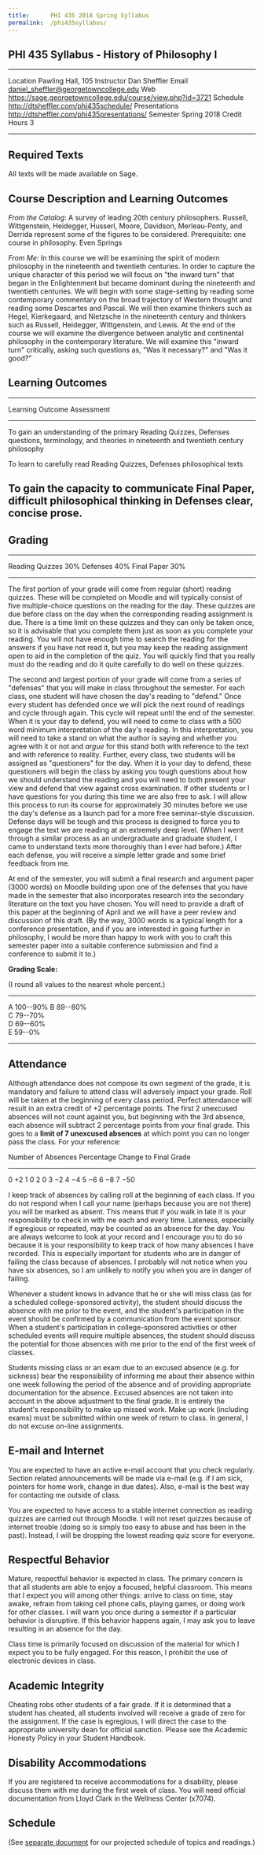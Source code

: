 ```yaml
---
title:      PHI 435 2018 Spring Syllabus
permalink:  /phi435syllabus/
---
```


## PHI 435 Syllabus - History of Philosophy I ##


----------------------- -----------------------------------------------
Location                Pawling Hall, 105
Instructor              Dan Sheffler
Email                   daniel_sheffler@georgetowncollege.edu
Web                     <https://sage.georgetowncollege.edu/course/view.php?id=3721>
Schedule                <http://dtsheffler.com/phi435schedule/>
Presentations           <http://dtsheffler.com/phi435presentations/>
Semester                Spring 2018
Credit Hours            3
----------------------- -----------------------------------------------



## Required Texts ##

All texts will be made available on Sage.



## Course Description and Learning Outcomes ##

*From the Catalog*:  A survey of leading 20th century philosophers. Russell, Wittgenstein, Heidegger, Husserl, Moore, Davidson, Merleau-Ponty, and Derrida represent some of the figures to be considered. Prerequisite: one course in philosophy. Even Springs

*From Me*:  In this course we will be examining the spirit of modern philosophy in the nineteenth and twentieth centuries.  In order to capture the unique character of this period we will focus on "the inward turn" that began in the Enlightenment but became dominant during the nineteenth and twentieth centuries.  We will begin with some stage-setting by reading some contemporary commentary on the broad trajectory of Western thought and reading some Descartes and Pascal.  We will then examine thinkers such as Hegel, Kierkegaard, and Nietzsche in the nineteenth century and thinkers such as Russell, Heidegger, Wittgenstein, and Lewis.  At the end of the course we will examine the divergence between analytic and continental philosophy in the contemporary literature.  We will examine this "inward turn" critically, asking such questions as, "Was it necessary?" and "Was it good?"




## Learning Outcomes ##

-----------------------------------------------------------------------
Learning Outcome                        Assessment
--------------------------------------- -------------------------------
To gain an understanding of the primary Reading Quizzes, Defenses
questions, terminology, and theories in
nineteenth and twentieth century
philosophy

To learn to carefully read              Reading Quizzes, Defenses
philosophical texts

To gain the capacity to communicate     Final Paper,
difficult philosophical thinking in     Defenses
clear, concise prose.
-----------------------------------------------------------------------



## Grading ##

----------------- ----
Reading Quizzes   30% 
Defenses          40% 
Final Paper       30% 
----------------- ----

The first portion of your grade will come from regular (short) reading quizzes. These will be completed on Moodle and will typically consist of five multiple-choice questions on the reading for the day. These quizzes are due before class on the day when the corresponding reading assignment is due. There is a time limit on these quizzes and they can only be taken once, so it is advisable that you complete them just as soon as you complete your reading. You will not have enough time to search the reading for the answers if you have not read it, but you may keep the reading assignment open to aid in the completion of the quiz. You will quickly find that you really must do the reading and do it quite carefully to do well on these quizzes.

The second and largest portion of your grade will come from a series of "defenses" that you will make in class throughout the semester.  For each class, one student will have chosen the day's reading to "defend."  Once every student has defended once we will pick the next round of readings and cycle through again.  This cycle will repeat until the end of the semester.  When it is your day to defend, you will need to come to class with a 500 word minimum interpretation of the day's reading.  In this interpretation, you will need to take a stand on what the author is saying and whether you agree with it or not and *argue* for this stand both with reference to the text and with reference to reality.  Further, every class, two students will be assigned as "questioners" for the day.  When it is your day to defend, these questioners will begin the class by asking you tough questions about how we should understand the reading and you will need to both present your view and defend that view against cross examination.  If other students or I have questions for you during this time we are also free to ask.  I will allow this process to run its course for approximately 30 minutes before we use the day's defense as a launch pad for a more free seminar-style discussion.   Defense days will be tough and this process is designed to force you to engage the text we are reading at an extremely deep level.  (When I went through a similar process as an undergraduate and graduate student, I came to understand texts more thoroughly than I ever had before.)  After each defense, you will receive a simple letter grade and some brief feedback from me.

At end of the semester, you will submit a final research and argument paper (3000 words) on Moodle building upon one of the defenses that you have made in the semester that also incorporates research into the secondary literature on the text you have chosen.  You will need to provide a draft of this paper at the beginning of April and we will have a peer review and discussion of this draft.  (By the way, 3000 words is a typical length for a conference presentation, and if you are interested in going further in philosophy, I would be more than happy to work with you to craft this semester paper into a suitable conference submission and find a conference to submit it to.)

**Grading Scale:**

(I round all values to the nearest whole percent.)

--- ------------------
A   100--90% 
B   89--80%  
C   79--70%  
D   69--60%  
E   59--0%   
--- ------------------


## Attendance ##

Although attendance does not compose its own segment of the grade, it is mandatory and failure to attend class will adversely impact your grade. Roll will be taken at the beginning of every class period. Perfect attendance will result in an extra credit of +2 percentage points. The first 2 unexcused absences will not count against you, but beginning with the 3rd absence, each absence will subtract 2 percentage points from your final grade. This goes to a **limit of 7 unexcused absences** at which point you can no longer pass the class. For your reference:

Number of Absences  Percentage Change to Final Grade 
------------------- ---------------------------------
0                   $+2$
1                   0
2                   0
3                   $-2$
4                   $-4$
5                   $-6$
6                   $-8$
7                   $-50$

I keep track of absences by calling roll at the beginning of each class. If you do not respond when I call your name (perhaps because you are not there) you will be marked as absent. This means that if you walk in late it is your responsibility to check in with me each and every time. Lateness, especially if egregious or repeated, may be counted as an absence for the day. You are always welcome to look at your record and I encourage you to do so because it is your responsibility to keep track of how many absences I have recorded. This is especially important for students who are in danger of failing the class because of absences. I probably will not notice when you have six absences, so I am unlikely to notify you when you are in danger of failing.

Whenever a student knows in advance that he or she will miss class (as for a scheduled college-sponsored activity), the student should discuss the absence with me prior to the event, and the student's participation in the event should be confirmed by a communication from the event sponsor.  When a student's participation in college-sponsored activities or other scheduled events will require multiple absences, the student should discuss the potential for those absences with me prior to the end of the first week of classes.

Students missing class or an exam due to an excused absence (e.g. for sickness) bear the responsibility of informing me about their absence within one week following the period of the absence and of providing appropriate documentation for the absence. Excused absences are not taken into account in the above adjustment to the final grade. It is entirely the student's responsibility to make up missed work. Make up work (including exams) must be submitted within one week of return to class. In general, I do not excuse on-line assignments.


## E-mail and Internet ##

You are expected to have an active e-mail account that you check regularly. Section related announcements will be made via e-mail (e.g. if I am sick, pointers for home work, change in due dates). Also, e-mail is the best way for contacting me outside of class.

You are expected to have access to a stable internet connection as reading quizzes are carried out through Moodle.  I will not reset quizzes because of internet trouble (doing so is simply too easy to abuse and has been in the past).  Instead, I will be dropping the lowest reading quiz score for everyone.



## Respectful Behavior ##

Mature, respectful behavior is expected in class. The primary concern is that all students are able to enjoy a focused, helpful classroom. This means that I expect you will among other things: arrive to class on time, stay awake, refrain from taking cell phone calls, playing games, or doing work for other classes. I will warn you once during a semester if a particular behavior is disruptive. If this behavior happens again, I may ask you to leave resulting in an absence for the day.

Class time is primarily focused on discussion of the material for which I expect you to be fully engaged. For this reason, I prohibit the use of electronic devices in class.


## Academic Integrity ##

Cheating robs other students of a fair grade. If it is determined that a student has cheated, all students involved will receive a grade of zero for the assignment. If the case is egregious, I will direct the case to the appropriate university dean for official sanction.  Please see the Academic Honesty Policy in your Student Handbook.


## Disability Accommodations ##

If you are registered to receive accommodations for a disability, please discuss them with me during the first week of class.  You will need official documentation from Lloyd Clark in the Wellness Center (x7074).


## Schedule ##

(See [separate document](http://dtsheffler.com/phi435schedule/) for our projected schedule of topics and readings.)

